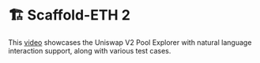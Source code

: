 # 🏗 Scaffold-ETH 2

This [video](https://vimeo.com/1076833766?share=copy)  showcases the Uniswap V2 Pool Explorer with natural language interaction support, along with various test cases.
